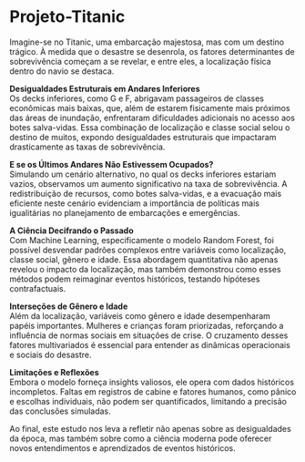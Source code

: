 # Projeto-Titanic

Imagine-se no Titanic, uma embarcação majestosa, mas com um destino trágico. À medida que o desastre se desenrola, os fatores determinantes de sobrevivência começam a se revelar, e entre eles, a localização física dentro do navio se destaca.

**Desigualdades Estruturais em Andares Inferiores**</br>
Os decks inferiores, como G e F, abrigavam passageiros de classes econômicas mais baixas, que, além de estarem fisicamente mais próximos das áreas de inundação, enfrentaram dificuldades adicionais no acesso aos botes salva-vidas. Essa combinação de localização e classe social selou o destino de muitos, expondo desigualdades estruturais que impactaram drasticamente as taxas de sobrevivência.

**E se os Últimos Andares Não Estivessem Ocupados?**</br>
Simulando um cenário alternativo, no qual os decks inferiores estariam vazios, observamos um aumento significativo na taxa de sobrevivência. A redistribuição de recursos, como botes salva-vidas, e a evacuação mais eficiente neste cenário evidenciam a importância de políticas mais igualitárias no planejamento de embarcações e emergências.

**A Ciência Decifrando o Passado**</br>
Com Machine Learning, especificamente o modelo Random Forest, foi possível desvendar padrões complexos entre variáveis como localização, classe social, gênero e idade. Essa abordagem quantitativa não apenas revelou o impacto da localização, mas também demonstrou como esses métodos podem reimaginar eventos históricos, testando hipóteses contrafactuais.

**Interseções de Gênero e Idade**</br>
Além da localização, variáveis como gênero e idade desempenharam papéis importantes. Mulheres e crianças foram priorizadas, reforçando a influência de normas sociais em situações de crise. O cruzamento desses fatores multivariados é essencial para entender as dinâmicas operacionais e sociais do desastre.

**Limitações e Reflexões**</br>
Embora o modelo forneça insights valiosos, ele opera com dados históricos incompletos. Faltas em registros de cabine e fatores humanos, como pânico e escolhas individuais, não podem ser quantificados, limitando a precisão das conclusões simuladas.

Ao final, este estudo nos leva a refletir não apenas sobre as desigualdades da época, mas também sobre como a ciência moderna pode oferecer novos entendimentos e aprendizados de eventos históricos.
